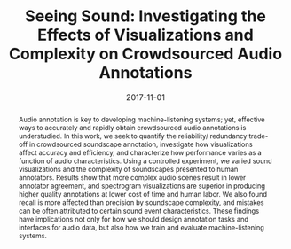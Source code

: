 ---
layout: default-publication
title: "Seeing Sound: Investigating the Effects of Visualizations and Complexity on Crowdsourced Audio Annotations"
collection: publications
permalink: /publications/2017-11-01-cartwright2017seeing
abstract: "Audio annotation is key to developing machine-listening systems; yet, effective ways to accurately and rapidly obtain crowdsourced audio annotations is understudied. In this work, we seek to quantify the reliability/ redundancy trade-off in crowdsourced soundscape annotation, investigate how visualizations affect accuracy and efficiency, and characterize how performance varies as a function of audio characteristics. Using a controlled experiment, we varied sound visualizations and the complexity of soundscapes presented to human annotators. Results show that more complex audio scenes result in lower annotator agreement, and spectrogram visualizations are superior in producing higher quality annotations at lower cost of time and human labor. We also found recall is more affected than precision by soundscape complexity, and mistakes can be often attributed to certain sound event characteristics. These findings have implications not only for how we should design annotation tasks and interfaces for audio data, but also how we train and evaluate machine-listening systems."
date: 2017-11-01
venue: 'Proceedings of the ACM on Human-Computer Interaction'
paperurl: '/files/cartwright2017seeing.pdf'
image: '/assets/images/audio_annotator_ss.png'
imagewidth: 100.0
presentation: '/files/cartwright2017seeing_presentation.pdf'
code: 'https://github.com/CrowdCurio/audio-annotator'
codename: 'The Audio Annotator'
data: 'https://doi.org/10.5281/zenodo.887924'
dataname: 'Seeing Sound Dataset'
categories: 
  - Sound Event Detection
  - Crowdsourced Audio Annotation and Quality Evaluation
citation: 'Cartwright, M., Seals, A., Salamon, J., Williams, A., Mikloska, S., MacConnell, D., Law, E., Bello, J.P., Nov, O. Seeing Sound: Investigating the Effects of Visualizations and Complexity on Crowdsourced Audio Annotations. In <i>Proceedings of the ACM on Human-Computer Interaction</i>, vol. 1(2): Computer-Supported Cooperative Work and Social Computing, 2017.'
author_profile: true
---